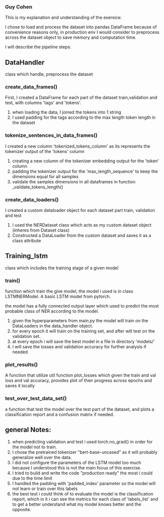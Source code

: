 ### Guy Cohen
This is my explanation and understanding of the exersice:

I chose to load and process the dataset into pandas DataFrame because of convenience reasons only,
in production env I would consider to preprocess across the dataset object to save memory and computation time.

I will describe the pipeline steps:

## DataHandler
class which handle, preprocess the dataset

### create_data_frames()

First, I created a DataFrame for each part of the dataset train,validation and test,
with columns 'tags' and 'tokens'.

1. when loading the data, I joined the tokens into 1 string
2. I used padding for the tags according to the max length token length in the dataset

### tokenize_sentences_in_data_frames()

I created a new column 'tokenized_tokens_column' as its represents the tokenizer output of the 'tokens' column

1. creating a new column of the tokenizer embedding output for the 'token' column
2. padding the tokenizer output for the 'max_length_sequence' to keep the dimensions equal for all samples
3. validate the samples dimensions in all dataframes in function _validate_tokens_length()

### create_data_loaders()

I created a custom dataloader object for each dataset part train, validation and test

1. I used the NERDataset class which acts as my custom dataset object (inheres from Dataset class)
2. Constructed a DataLoader from the custom dataset and saves it as a class attribute

## Training_lstm

class which includes the training stage of a given model

### train()

function which train the give model, the model i used is in class LSTMNERModel.
A basic LSTM model from pytorch.

the model has a fully connected output layer which used to predict the most probable class of NER according to the model. 

1. given the hyperparameters from main.py the model will train on the DataLoaders in the data_handler object.
2. for every epoch it will train on the training set, and after will test on the validation set.
3. at every epoch i will save the best model in a file in directory 'models/'
4. I will save the losses and validation accuracy for further analysis if needed

### plot_results()

A function that utilize util function plot_losses which given the train and val loss and val accuracy,
provides plot of their progress across epochs and saves it locally


### test_over_test_data_set()

a function that test the model over the test part of the dataset,
and plots a classification report and a confusion matrix if needed.


## general Notes:

1. when predicting validation and test i used torch.no_grad() in order for the model not to train.
2. I chose the pretrained tokenizer "bert-base-uncased" as it will probably generalize well over the data.
3. I did not configure the parameters of the LSTM model too much because I understood this is not the main focus of this exercise.
4. I tried to build and write the code "production ready" the most i could due to the time limit
5. I handled the padding with 'padded_index' parameter so the model will not learn or train over this labels
6. the best test i could think of to evaluate the model is the classification report, 
which in it i can see the metrics for each class of 'labels_list' and to get a better understand what my model knows better and the opposite.